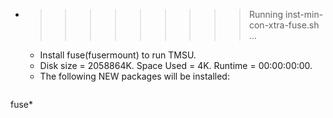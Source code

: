 * >>>>>>>>> Running inst-min-con-xtra-fuse.sh ...
  * Install fuse(fusermount) to run TMSU.
  * Disk size = 2058864K. Space Used = 4K. Runtime = 00:00:00:00.
  * The following NEW packages will be installed:
  ```bash
fuse*
  ```
